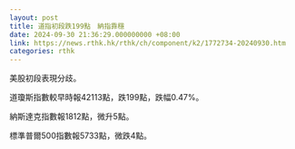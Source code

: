 ```yaml
---
layout: post
title: 道指初段跌199點　納指靠穩
date: 2024-09-30 21:36:29.000000000 +08:00
link: https://news.rthk.hk/rthk/ch/component/k2/1772734-20240930.htm
categories: rthk
---
```


美股初段表現分歧。

道瓊斯指數較早時報42113點，跌199點，跌幅0.47%。

納斯達克指數報1812點，微升5點。

標準普爾500指數報5733點，微跌4點。
